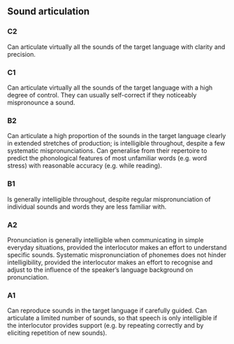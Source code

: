 ## Sound articulation 
### C2
Can articulate virtually all the sounds of the target language with clarity and precision.
### C1
Can articulate virtually all the sounds of the target language with a high degree of control. They can usually self-correct if they noticeably mispronounce a sound.
### B2
Can articulate a high proportion of the sounds in the target language clearly in extended stretches of production; is intelligible throughout, despite a few systematic mispronunciations.
Can generalise from their repertoire to predict the phonological features of most unfamiliar words (e.g. word stress) with reasonable accuracy (e.g. while reading).
### B1
Is generally intelligible throughout, despite regular mispronunciation of individual sounds and words they are less familiar with.
### A2
Pronunciation is generally intelligible when communicating in simple everyday situations, provided the interlocutor makes an effort to understand specific sounds.
Systematic mispronunciation of phonemes does not hinder intelligibility, provided the interlocutor makes an effort to recognise and adjust to the influence of the speaker’s language background on pronunciation.
### A1
Can reproduce sounds in the target language if carefully guided.
Can articulate a limited number of sounds, so that speech is only intelligible if the interlocutor provides support (e.g. by repeating correctly and by eliciting repetition of new sounds).